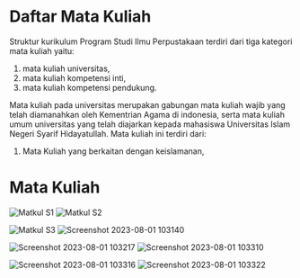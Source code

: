 # **Daftar Mata Kuliah**

Struktur kurikulum Program Studi Ilmu Perpustakaan terdiri dari tiga kategori mata kuliah yaitu:
  1. mata kuliah universitas,
  2. mata kuliah kompetensi inti,
  3. mata kuliah kompetensi pendukung.

Mata kuliah pada universitas merupakan gabungan mata kuliah wajib yang telah diamanahkan oleh Kementrian Agama di indonesia, serta mata kuliah umum universitas yang telah diajarkan kepada mahasiswa Universitas Islam Negeri Syarif Hidayatullah. Mata kuliah ini terdiri dari:
  1. Mata Kuliah yang berkaitan dengan keislamanan,


# **Mata Kuliah**
![Matkul S1](https://github.com/uin-fah/ipi-webcon/assets/138652527/18c300b4-dec2-4eea-89b6-7448236c107d)     ![Matkul S2](https://github.com/uin-fah/ipi-webcon/assets/138652527/f1313228-f67f-43c7-8ca3-3d31c8b37a62)


![Matkul S3](https://github.com/uin-fah/ipi-webcon/assets/138652527/d3fb6899-2a47-4387-8c6a-ff1d50f727ff)      ![Screenshot 2023-08-01 103140](https://github.com/uin-fah/ipi-webcon/assets/138652527/0171ec99-8afb-4848-89a3-832b8b2d2fb8)

![Screenshot 2023-08-01 103217](https://github.com/uin-fah/ipi-webcon/assets/138652527/c8604d69-2c52-42e3-ace9-9ec4ac8d9bde)      ![Screenshot 2023-08-01 103310](https://github.com/uin-fah/ipi-webcon/assets/138652527/c6aa6ede-0ab0-4119-bf69-9f24aba40ade)

![Screenshot 2023-08-01 103316](https://github.com/uin-fah/ipi-webcon/assets/138652527/06f22508-aad6-4925-a6b8-ed58112e1a9a)      ![Screenshot 2023-08-01 103322](https://github.com/uin-fah/ipi-webcon/assets/138652527/96b53eb7-d197-415e-98a9-deea174ea0ca)
